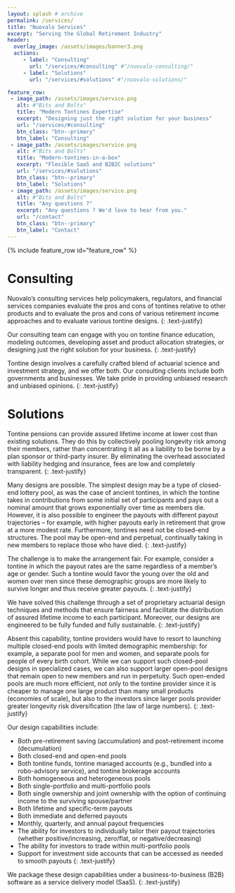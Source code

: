 ```yaml
---
layout: splash # archive
permalink: /services/
title: "Nuovalo Services"
excerpt: "Serving the Global Retirement Industry"
header:
  overlay_image: /assets/images/banner3.png
  actions:
     - label: "Consulting"
       url: "/services/#consulting" #"/nuovalo-consulting/"
     - label: "Solutions"
       url: "/services/#solutions" #"/nuovalo-solutions/"

feature_row:
 - image_path: /assets/images/service.png
   alt: #"Bits and Bolts"
   title: "Modern Tontines Expertise"
   excerpt: "Designing just the right solution for your business"
   url: "/services/#consulting"
   btn_class: "btn--primary"
   btn_label: "Consulting"
 - image_path: /assets/images/service.png
   alt: #"Bits and Bolts"
   title: "Modern-tontines-in-a-box"
   excerpt: "Flexible SaaS and B2B2C solutions"
   url: "/services/#solutions"
   btn_class: "btn--primary"
   btn_label: "Solutions"
 - image_path: /assets/images/service.png
   alt: #"Bits and Bolts"
   title: "Any questions ?"
   excerpt: "Any questions ? We'd love to hear from you."
   url: "/contact"
   btn_class: "btn--primary"
   btn_label: "Contact"
---
```


{% include feature_row id="feature_row" %}


# Consulting
Nuovalo’s consulting services help policymakers, regulators, and financial services companies evaluate the pros and cons of tontines relative to other products and to evaluate the pros and cons of various retirement income approaches and to evaluate various tontine designs.
{: .text-justify}

Our consulting team can engage with you on tontine finance education, modeling outcomes, developing asset and product allocation strategies, or designing just the right solution for your business.
{: .text-justify}

Tontine design involves a carefully crafted blend of actuarial science and investment strategy, and we offer both.  Our consulting clients include both governments and businesses.  We take pride in providing unbiased research and unbiased opinions.
{: .text-justify}

# Solutions
Tontine pensions can provide assured lifetime income at lower cost than existing solutions. They do this by collectively pooling longevity risk among their members, rather than concentrating it all as a liability to be borne by a plan sponsor or third-party insurer.  By eliminating the overhead associated with liability hedging and insurance, fees are low and completely transparent.
{: .text-justify}

Many designs are possible.  The simplest design may be a type of closed-end lottery pool, as was the case of ancient tontines, in which the tontine takes in contributions from some initial set of participants and pays out a nominal amount that grows exponentially over time as members die.  However, it is also possible to engineer the payouts with different payout trajectories – for example, with higher payouts early in retirement that grow at a more modest rate.  Furthermore, tontines need not be closed-end structures.  The pool may be open-end and perpetual, continually taking in new members to replace those who have died.
{: .text-justify}

The challenge is to make the arrangement fair.  For example, consider a tontine in which the payout rates are the same regardless of a member’s age or gender.  Such a tontine would favor the young over the old and women over men since these demographic groups are more likely to survive longer and thus receive greater payouts.
{: .text-justify}

We have solved this challenge through a set of proprietary actuarial design techniques and methods that ensure fairness and facilitate the distribution of assured lifetime income to each participant.  Moreover, our designs are engineered to be fully funded and fully sustainable.
{: .text-justify}

Absent this capability, tontine providers would have to resort to launching multiple closed-end pools with limited demographic membership: for example, a separate pool for men and women, and separate pools for people of every birth cohort.  While we can support such closed-pool designs in specialized cases, we can also support larger open-pool designs that remain open to new members and run in perpetuity.  Such open-ended pools are much more efficient, not only to the tontine provider since it is cheaper to manage one large product than many small products (economies of scale), but also to the investors since larger pools provider greater longevity risk diversification (the law of large numbers).
{: .text-justify}

Our design capabilities include:
*	Both pre-retirement saving (accumulation) and post-retirement income (decumulation)
*	Both closed-end and open-end pools
*	Both tontine funds, tontine managed accounts (e.g., bundled into a robo-advisory service), and tontine brokerage accounts
*	Both homogeneous and heterogeneous pools
*	Both single-portfolio and multi-portfolio pools
*	Both single ownership and joint ownership with the option of continuing income to the surviving spouse/partner
*	Both lifetime and specific-term payouts
*	Both immediate and deferred payouts
*	Monthly, quarterly, and annual payout frequencies
*	The ability for investors to individually tailor their payout trajectories (whether positive/increasing, zero/flat, or negative/decreasing)
*	The ability for investors to trade within multi-portfolio pools
*	Support for investment side accounts that can be accessed as needed to smooth payouts
{: .text-justify}

We package these design capabilities under a business-to-business (B2B) software as a service delivery model (SaaS).
{: .text-justify}
